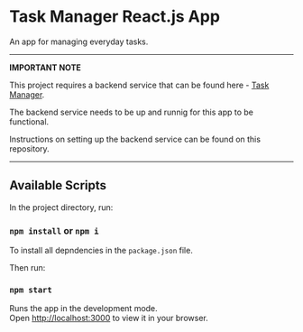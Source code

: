 # Task Manager React.js App

An app for managing everyday tasks.

---

**IMPORTANT NOTE**

This project requires a backend service that can be found here - [Task Manager](https://github.com/ArshadFauzil/TaskManager).

The backend service needs to be up and runnig for this app to be functional.

Instructions on setting up the backend service can be found on this repository.

---

## Available Scripts

In the project directory, run:

### `npm install` or `npm i`

To install all depndencies in the `package.json` file.

Then run:

### `npm start`

Runs the app in the development mode.\
Open [http://localhost:3000](http://localhost:3000) to view it in your browser.

